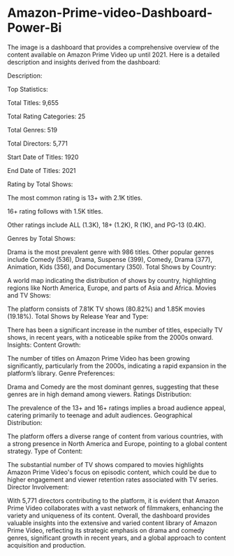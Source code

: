# Amazon-Prime-video-Dashboard-Power-Bi

The image is a dashboard that provides a comprehensive overview of the content available on Amazon Prime Video up until 2021. Here is a detailed description and insights derived from the dashboard:

Description:

Top Statistics:

Total Titles: 9,655

Total Rating Categories: 25 

Total Genres: 519

Total Directors: 5,771

Start Date of Titles: 1920

End Date of Titles: 2021

Rating by Total Shows:


The most common rating is 13+ with 2.1K titles.

16+ rating follows with 1.5K titles.

Other ratings include ALL (1.3K), 18+ (1.2K), R (1K), and PG-13 (0.4K).

Genres by Total Shows:

Drama is the most prevalent genre with 986 titles.
Other popular genres include Comedy (536), Drama, Suspense (399), Comedy, Drama (377), Animation, Kids (356), and Documentary (350).
Total Shows by Country:

A world map indicating the distribution of shows by country, highlighting regions like North America, Europe, and parts of Asia and Africa.
Movies and TV Shows:

The platform consists of 7.81K TV shows (80.82%) and 1.85K movies (19.18%).
Total Shows by Release Year and Type:

There has been a significant increase in the number of titles, especially TV shows, in recent years, with a noticeable spike from the 2000s onward.
Insights:
Content Growth:

The number of titles on Amazon Prime Video has been growing significantly, particularly from the 2000s, indicating a rapid expansion in the platform’s library.
Genre Preferences:

Drama and Comedy are the most dominant genres, suggesting that these genres are in high demand among viewers.
Ratings Distribution:

The prevalence of the 13+ and 16+ ratings implies a broad audience appeal, catering primarily to teenage and adult audiences.
Geographical Distribution:

The platform offers a diverse range of content from various countries, with a strong presence in North America and Europe, pointing to a global content strategy.
Type of Content:

The substantial number of TV shows compared to movies highlights Amazon Prime Video's focus on episodic content, which could be due to higher engagement and viewer retention rates associated with TV series.
Director Involvement:

With 5,771 directors contributing to the platform, it is evident that Amazon Prime Video collaborates with a vast network of filmmakers, enhancing the variety and uniqueness of its content.
Overall, the dashboard provides valuable insights into the extensive and varied content library of Amazon Prime Video, reflecting its strategic emphasis on drama and comedy genres, significant growth in recent years, and a global approach to content acquisition and production.
